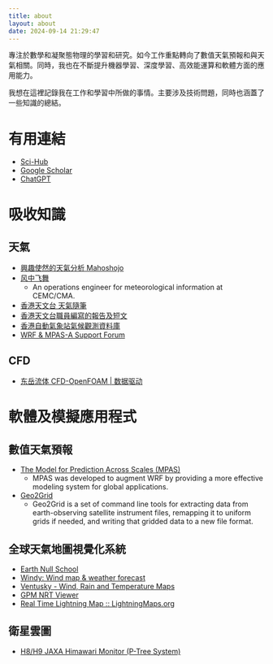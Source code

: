 ```yaml
---
title: about
layout: about
date: 2024-09-14 21:29:47
---
```


專注於數學和凝聚態物理的學習和研究。如今工作重點轉向了數值天氣預報和與天氣相關。同時，我也在不斷提升機器學習、深度學習、高效能運算和軟體方面的應用能力。

我想在這裡記錄我在工作和學習中所做的事情。主要涉及技術問題，同時也涵蓋了一些知識的總結。

# 有用連結

- [Sci-Hub](https://sci-hub.se/)
- [Google Scholar](https://scholar.google.com/)
- [ChatGPT](https://chatgpt.com/)

# 吸收知識

## 天氣

- [興趣使然的天氣分析 Mahoshojo](https://www.pixnet.net/pcard/Mahoshojo?utm_source=PIXNET&utm_medium=post_card&utm_term&utm_content=359914739)
- [风中飞舞](https://blog.perillaroc.wang/)
  - An operations engineer for meteorological information at CEMC/CMA.
- [香港天文台 天氣隨筆](https://www.hko.gov.hk/tc/forecaster_blog/index.htm)
- [香港天文台職員編寫的報告及短文](https://www.hko.gov.hk/tc/publica/pubpaper.htm)
- [香港自動氣象站氣候觀測資料庫](https://i-lens.hk/hkweather/)
- [WRF & MPAS-A Support Forum](https://forum.mmm.ucar.edu/)

## CFD

- [东岳流体 CFD-OpenFOAM | 数据驱动](http://www.dyfluid.com/)

# 軟體及模擬應用程式

## 數值天氣預報

- [The Model for Prediction Across Scales (MPAS)](https://mpas-dev.github.io/)
  - MPAS was developed to augment WRF by providing a more effective modeling system for global applications. 
- [Geo2Grid](https://www.ssec.wisc.edu/software/geo2grid/)
  - Geo2Grid is a set of command line tools for extracting data from earth-observing satellite instrument files, remapping it to uniform grids if needed, and writing that gridded data to a new file format.

## 全球天氣地圖視覺化系統
- [Earth Null School](https://earth.nullschool.net/)
- [Windy: Wind map & weather forecast](https://www.windy.com/?21.997,79.001,5)
- [Ventusky - Wind, Rain and Temperature Maps](https://www.ventusky.com/?p=48;-107;2&l=temperature-2m&t=20240813/1800&m=gfs)
- [GPM NRT Viewer](https://storm.pps.eosdis.nasa.gov/storm/cesium/GPMNRTView.html)
- [Real Time Lightning Map :: LightningMaps.org](https://www.lightningmaps.org/#m=oss;t=3;s=0;o=0;b=;ts=0;y=22.6165;x=114.2315;z=9;d=2;dl=2;dc=0;)

## 衛星雲圖
- [H8/H9 JAXA Himawari Monitor (P-Tree System)](https://www.eorc.jaxa.jp/ptree/index.html)